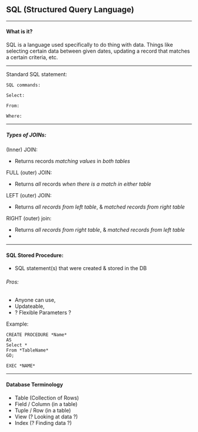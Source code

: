 ## SQL (Structured Query Language)
--------------------------------
#### What is it?
SQL is a language used specifically to do thing with data. Things like selecting certain data between given dates, updating a record that matches a certain criteria, etc.

--------------------------------
Standard SQL statement:

```
SQL commands:

Select:

From:

Where:
```
--------------------------------

##### Types of JOINs:

(Inner) JOIN:
-  Returns records *matching values* in *both tables*

FULL (outer) JOIN:
-  Returns *all* records *when there is a match in either table*

LEFT (outer) JOIN:
-  Returns *all records from left table*, & *matched records from right table*

RIGHT (outer) join:
-  Returns *all records from right table*, & *matched records from left table*
-  
------------------------------
#### SQL Stored Procedure:

-  SQL statement(s) that were created & stored in the DB
###### Pros:
-  Anyone can use,
-  Updateable,
-  ? Flexible Parameters ?

Example:

```
CREATE PROCEDURE *Name*
AS
Select *
From *TableName*
GO;
```

```
EXEC *NAME*
```


------------------------------
#### Database Terminology
-  Table (Collection of Rows)
-  Field / Column (in a table)
-  Tuple / Row (in a table)
-  View (? Looking at data ?)
-  Index (? Finding data ?)
